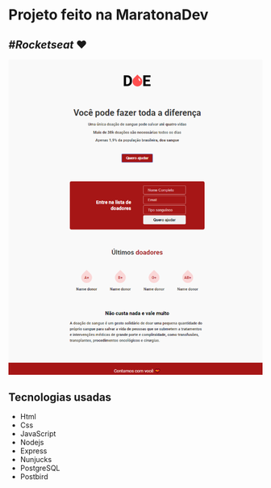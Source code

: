 # Projeto feito na MaratonaDev 
## *#Rocketseat* ❤

![](Layout.png)

## Tecnologias usadas 
* Html
* Css
* JavaScript
* Nodejs
* Express
* Nunjucks
* PostgreSQL
* Postbird

